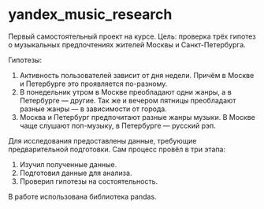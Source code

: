 # yandex_music_research
Первый самостоятельный проект на курсе.
Цель: проверка трёх гипотез о музыкальных предпочтениях жителей Москвы и Санкт-Петербурга. 

Гипотезы: 
1. Активность пользователей зависит от дня недели. Причём в Москве и Петербурге это проявляется по-разному.
2. В понедельник утром в Москве преобладают одни жанры, а в Петербурге — другие. 
Так же и вечером пятницы преобладают разные жанры — в зависимости от города.
3. Москва и Петербург предпочитают разные жанры музыки. В Москве чаще слушают поп-музыку, в Петербурге — русский рэп.

Для исследования предоставлены данные, требующие предварительной подготовки. Сам процесс провёл в три этапа: 
1. Изучил полученные данные.
2. Подготовил данные для анализа.
3. Проверил гипотезы на состоятельность. 

В работе использована библиотека pandas. 
